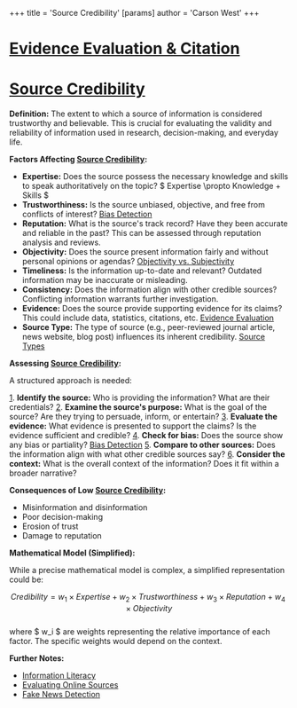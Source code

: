 +++
 title = 'Source Credibility'
[params]
	author = 'Carson West'
+++
# [Evidence Evaluation & Citation](./../evidence-evaluation-&-citation/)
# [Source Credibility](./../source-credibility/)

**Definition:** The extent to which a source of information is considered trustworthy and believable.  This is crucial for evaluating the validity and reliability of information used in research, decision-making, and everyday life.

**Factors Affecting [Source Credibility](./../source-credibility/):**

* **Expertise:**  Does the source possess the necessary knowledge and skills to speak authoritatively on the topic?   $ Expertise \propto Knowledge + Skills $ 
* **Trustworthiness:** Is the source unbiased, objective, and free from conflicts of interest? [Bias Detection](./../bias-detection/)
* **Reputation:** What is the source's track record?  Have they been accurate and reliable in the past?  This can be assessed through reputation analysis and reviews.
* **Objectivity:** Does the source present information fairly and without personal opinions or agendas? [Objectivity vs. Subjectivity](./../objectivity-vs.-subjectivity/)
* **Timeliness:** Is the information up-to-date and relevant?  Outdated information may be inaccurate or misleading.
* **Consistency:** Does the information align with other credible sources?  Conflicting information warrants further investigation.
* **Evidence:** Does the source provide supporting evidence for its claims?  This could include data, statistics, citations, etc. [Evidence Evaluation](./../evidence-evaluation/)
* **Source Type:**  The type of source (e.g., peer-reviewed journal article, news website, blog post) influences its inherent credibility. [Source Types](./../source-types/)


**Assessing [Source Credibility](./../source-credibility/):**

A structured approach is needed:

[1](./../1/). **Identify the source:** Who is providing the information? What are their credentials?
[2](./../2/). **Examine the source's purpose:** What is the goal of the source?  Are they trying to persuade, inform, or entertain?
[3](./../3/). **Evaluate the evidence:**  What evidence is presented to support the claims? Is the evidence sufficient and credible?
[4](./../4/). **Check for bias:** Does the source show any bias or partiality? [Bias Detection](./../bias-detection/)
[5](./../5/). **Compare to other sources:** Does the information align with what other credible sources say?
[6](./../6/). **Consider the context:**  What is the overall context of the information?  Does it fit within a broader narrative?

**Consequences of Low [Source Credibility](./../source-credibility/):**

* Misinformation and disinformation
* Poor decision-making
* Erosion of trust
* Damage to reputation


**Mathematical Model (Simplified):**

While a precise mathematical model is complex, a simplified representation could be:

 $$  Credibility = w_1 \times Expertise + w_2 \times Trustworthiness + w_3 \times Reputation + w_4 \times Objectivity  $$  
where  $ w_i $  are weights representing the relative importance of each factor.  The specific weights would depend on the context.

**Further Notes:**

* [Information Literacy](./../information-literacy/)
* [Evaluating Online Sources](./../evaluating-online-sources/)
* [Fake News Detection](./../fake-news-detection/)


